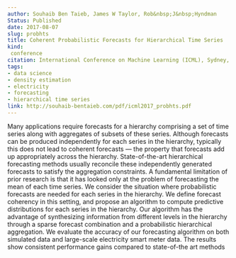 ```yaml
---
author: Souhaib Ben Taieb, James W Taylor, Rob&nbsp;J&nbsp;Hyndman
Status: Published
date: 2017-08-07
slug: probhts
title: Coherent Probabilistic Forecasts for Hierarchical Time Series
kind:
 conference
citation: International Conference on Machine Learning (ICML), Sydney, Australia. August 2017
tags:
- data science
- density estimation
- electricity
- forecasting
- hierarchical time series
link: http://souhaib-bentaieb.com/pdf/icml2017_probhts.pdf
---
```


Many applications require forecasts for a hierarchy comprising a set of time series along with aggregates of subsets of these series. Although forecasts can be produced independently for each series in the hierarchy, typically this does not lead to coherent forecasts — the property that forecasts add up appropriately across the hierarchy. State-of-the-art hierarchical forecasting methods usually reconcile these independently generated forecasts to satisfy the aggregation constraints. A fundamental limitation of prior research is that it has looked only at the problem of forecasting the mean of each time series. We consider the situation where probabilistic forecasts are needed for each series in the hierarchy. We define forecast coherency in this setting, and propose an algorithm to compute predictive distributions for each series in the hierarchy. Our algorithm has the advantage of synthesizing information from different levels in the hierarchy through a sparse forecast combination and a probabilistic hierarchical aggregation. We evaluate the accuracy of our forecasting algorithm on both simulated data and large-scale electricity smart meter data. The results show consistent performance gains compared to state-of-the art methods

